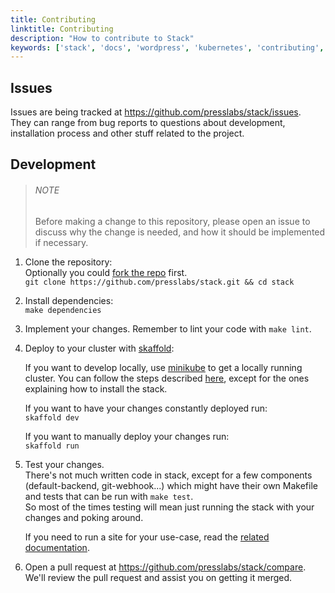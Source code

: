```yaml
---
title: Contributing
linktitle: Contributing
description: "How to contribute to Stack"
keywords: ['stack', 'docs', 'wordpress', 'kubernetes', 'contributing', 'development', 'issues']
---
```


## Issues

Issues are being tracked at https://github.com/presslabs/stack/issues.  
They can range from bug reports to questions about development, installation process and other stuff related to the project.

## Development

> ###### NOTE
>
> Before making a change to this repository, please open an issue to discuss why the change is needed, and how it should be implemented if necessary.

1. Clone the repository:  
Optionally you could [fork the repo](https://github.com/presslabs/stack/fork) first.  
`git clone https://github.com/presslabs/stack.git && cd stack`

2. Install dependencies:  
`make dependencies`

3. Implement your changes. Remember to lint your code with `make lint`.

4. Deploy to your cluster with [skaffold](https://skaffold.dev/docs/getting-started/#installing-skaffold):  

    If you want to develop locally, use [minikube](https://github.com/kubernetes/minikube#installation) to get a locally running cluster. You can follow the steps described [here](./install-stack-on-minikube.md), except for the ones explaining how to install the stack.

    If you want to have your changes constantly deployed run:  
`skaffold dev`

    If you want to manually deploy your changes run:  
`skaffold run`

5. Test your changes.  
    There's not much written code in stack, except for a few components (default-backend, git-webhook...) which might have their own Makefile and tests that can be run with `make test`.  
    So most of the times testing will mean just running the stack with your changes and poking around.

    If you need to run a site for your use-case, read the [related documentation](./running-wordpress-on-kubernetes.md).

6. Open a pull request at https://github.com/presslabs/stack/compare.
    We'll review the pull request and assist you on getting it merged.
